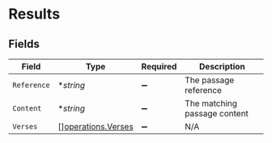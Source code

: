 # Results


## Fields

| Field                                                    | Type                                                     | Required                                                 | Description                                              |
| -------------------------------------------------------- | -------------------------------------------------------- | -------------------------------------------------------- | -------------------------------------------------------- |
| `Reference`                                              | **string*                                                | :heavy_minus_sign:                                       | The passage reference                                    |
| `Content`                                                | **string*                                                | :heavy_minus_sign:                                       | The matching passage content                             |
| `Verses`                                                 | [][operations.Verses](../../models/operations/verses.md) | :heavy_minus_sign:                                       | N/A                                                      |